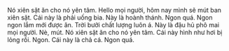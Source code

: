 Nó xiên sặt ăn cho nó yên tâm. Hello mọi người, hôm nay mình sẽ mút ban xiên sặt. Cái này là phải uống bia. Này là hoành thánh. Ngon quá. Ngon ngon lắm mới được ăn. Trời bưởi chất lượng luôn á. Này là đậu hủ phô mai mọi người. Nè, mút. Nó xiên sặt ăn cho nó yên tâm. Cái này hình như hơi bị lỏng rồi. Ngon. Cái này là chả cá. Ngon quá.